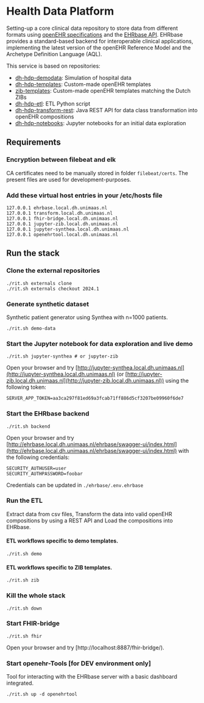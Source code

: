 # Health Data Platform

Setting-up a core clinical data repository to store data from different formats using [openEHR specifications](https://specifications.openehr.org/) and the [EHRbase API](https://ehrbase.org/about-ehrbase/).
EHRbase provides a standard-based backend for interoperable clinical applications, implementing the latest version of the openEHR Reference Model and the Archetype Definition Language (AQL).

This service is based on repositories:

- [dh-hdp-demodata](https://github.com/MaastrichtUniversity/dh-hdp-demodata/tree/2024.1): Simulation of hospital data
- [dh-hdp-templates](https://github.com/um-datahub/dh-hdp-templates/tree/2024.1): Custom-made openEHR templates
- [zib-templates](https://github.com/um-datahub/zib-templates/tree/2024.1): Custom-made openEHR templates matching the Dutch ZIBs
- [dh-hdp-etl](https://github.com/MaastrichtUniversity/dh-hdp-etl/tree/2024.1): ETL Python script
- [dh-hdp-transform-rest](https://github.com/MaastrichtUniversity/dh-hdp-transform-rest/tree/2024.1): Java REST API for data class transformation into openEHR compositions
- [dh-hdp-notebooks](https://github.com/MaastrichtUniversity/dh-hdp-notebooks/tree/2024.1): Jupyter notebooks for an initial data exploration

## Requirements

### Encryption between filebeat and elk

CA certificates need to be manually stored in folder `filebeat/certs`.
The present files are used for development-purposes.

### Add these virtual host entries in your /etc/hosts file

```
127.0.0.1 ehrbase.local.dh.unimaas.nl
127.0.0.1 transform.local.dh.unimaas.nl
127.0.0.1 fhir-bridge.local.dh.unimaas.nl
127.0.0.1 jupyter-zib.local.dh.unimaas.nl
127.0.0.1 jupyter-synthea.local.dh.unimaas.nl
127.0.0.1 openehrtool.local.dh.unimaas.nl
```

## Run the stack

### Clone the external repositories

```
./rit.sh externals clone
./rit.sh externals checkout 2024.1
```

### Generate synthetic dataset

Synthetic patient generator using Synthea with n=1000 patients.

```
./rit.sh demo-data
```

### Start the Jupyter notebook for data exploration and live demo

```
./rit.sh jupyter-synthea # or jupyter-zib
```

Open your browser and try [http://jupyter-synthea.local.dh.unimaas.nl](http://jupyter-synthea.local.dh.unimaas.nl) (or [http://jupyter-zib.local.dh.unimaas.nl](http://jupyter-zib.local.dh.unimaas.nl)) using the following token:

```
SERVER_APP_TOKEN=aa3ca297f81ed69a3fcab71ff886d5cf3207be09960f6de7
```

### Start the EHRbase backend

```
./rit.sh backend
```

Open your browser and try [http://ehrbase.local.dh.unimaas.nl/ehrbase/swagger-ui/index.html](http://ehrbase.local.dh.unimaas.nl/ehrbase/swagger-ui/index.html) with the following credentials:

```
SECURITY_AUTHUSER=user
SECURITY_AUTHPASSWORD=foobar
```

Credentials can be updated in `./ehrbase/.env.ehrbase`

### Run the ETL

Extract data from csv files, Transform the data into valid openEHR compositions by using a REST API and Load the compositions into EHRbase.

#### ETL workflows specific to demo templates.

```
./rit.sh demo
```

#### ETL workflows specific to ZIB templates.

```
./rit.sh zib
```

### Kill the whole stack

```
./rit.sh down
```

### Start FHIR-bridge

```
./rit.sh fhir
```

Open your browser and try [http://localhost:8887/fhir-bridge/).

### Start openehr-Tools [for DEV environment only]

Tool for interacting with the EHRbase server with a basic dashboard integrated.

```
./rit.sh up -d openehrtool
```
